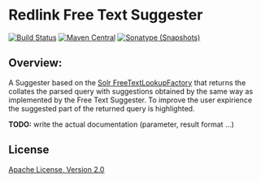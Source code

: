 # Redlink Free Text Suggester

[![Build Status](https://travis-ci.org/redlink-gmbh/solr-suggest-free-text.svg?branch=master)](https://travis-ci.org/redlink-gmbh/solr-suggest-free-text)
[![Maven Central](https://img.shields.io/maven-central/v/io.redlink.solr/solr-suggest-free-text.svg)](http://search.maven.org/#search%7Cga%7C1%7Cg%3A%22io.redlink.solr%22)
[![Sonatype (Snapshots)](https://img.shields.io/nexus/s/https/oss.sonatype.org/io.redlink.solr/solr-suggest-free-text.svg)](https://oss.sonatype.org/#nexus-search;gav~io.redlink.solr~solr-suggest-free-text~~~)

## Overview:

A Suggester based on the [Solr FreeTextLookupFactory](https://lucene.apache.org/solr/guide/7_7/suggester.html#freetextlookupfactory) that returns the collates the parsed query with suggestions obtained by the same way as implemented by the Free Text Suggester. To improve the user expirience the suggested part of the returned query is highlighted.

__TODO:__ write the actual documentation (parameter, result format ...)

 ## License
 
 [Apache License, Version 2.0](https://www.apache.org/licenses/LICENSE-2.0)
 
